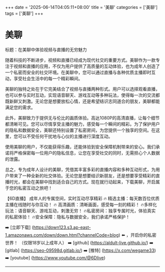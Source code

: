 +++
date = '2025-06-14T04:05:11+08:00'
title = '美聊'
categories = ['美聊']
tags = ['美聊']
+++

# 美聊

标题：在美聊中体验视频与直播的无穷魅力

随着科技的不断进步，视频和直播已经成为现代社交的重要方式。美聊作为一款专注于视频和直播的应用，不仅为用户提供了高质量的互动体验，也为成年人创造了一个私密而安全的社交环境。在美聊中，您可以通过直播与各种优质主播即时互动，享受社会生活中的每一个精彩瞬间。

美聊的独特之处在于它完美结合了视频与直播两种形式。用户可以选择观看直播，也可以参与实时互动，实现语音聊天、游戏互动等多种玩法，使得每一次的交流都既新鲜又刺激。无论您是想要放松心情，还是希望结识志同道合的朋友，美聊都能满足您的需求。

此外，美聊致力于提供无与伦比的画质体验。高达1080P的高清直播，让每个细节都清晰可见。您可以尽情享受主播的魅力，感受每一个瞬间的精彩。为了保护用户的隐私和数据安全，美聊还特别设置了私密房间，为您提供一个独享的空间。在这里，您可以不受任何干扰地与心仪的主播进行深度互动。

使用美聊的用户，不仅能获得乐趣，还能体验到安全保障机制带来的安心。我们承诺将严格保密每一位用户的隐私信息，让您在享受社交的同时，无需担心个人数据的泄露。

总之，专为成年人设计的美聊，凭借其丰富多彩的直播内容和多种互动形式，为用户带来了一种全新的社交体验。无论您是想要结识新朋友，还是想要享受精彩的直播时光，都会在美聊中找到适合自己的方式。现在就行动起来，下载美聊，开启属于您的私密互动之旅吧！

【6D直播】
成年人的专属空间，实时互动尽享精彩
🔥 精选主播：每天数百位优质主播在线随时与你互动！
🔥 高清画质：清晰画面，感受每一刻的精彩！
🔥多样化玩法：语音聊天、游戏互动，刺激无穷！
🔥私密房间：独享专属时光，体验真实的私密体验！
🔥安全保障：隐私与数据安全，我们承诺严格保护！

➡️ [立即下载] (https://down123.s3.ap-east-1.amazonaws.com/down/down.html?channelCode=blog) ⬅️ ，开启你的私密世界！
（仅限18岁以上成年人）
➡️ [github] (https://aldult-live.github.io/)
➡️ [gitlab] (https://seo-09598d.gitlab.io/)
➡️ [推特] (https://x.com/wegame33)
➡️ [youtube] (https://www.youtube.com/@6Dlive)

---
